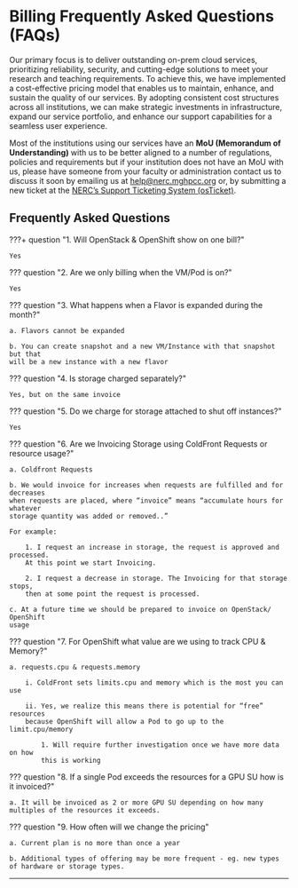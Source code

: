 # Billing Frequently Asked Questions (FAQs)

Our primary focus is to deliver outstanding on-prem cloud services, prioritizing
reliability, security, and cutting-edge solutions to meet your research and teaching
requirements. To achieve this, we have implemented a cost-effective pricing model
that enables us to maintain, enhance, and sustain the quality of our services.
By adopting consistent cost structures across all institutions, we can make strategic
investments in infrastructure, expand our service portfolio, and enhance our
support capabilities for a seamless user experience.

Most of the institutions using our services have an **MoU (Memorandum of Understanding)**
with us to be better aligned to a number of regulations, policies and requirements
but if your institution does not have an MoU with us, please have someone from
your faculty or administration contact us to discuss it soon by emailing us at
[help@nerc.mghpcc.org](mailto:help@nerc.mghpcc.org?subject=NERC%20MOU%20Question)
or, by submitting a new ticket at the [NERC’s Support Ticketing System (osTicket)](https://mghpcc.supportsystem.com/open.php).

## Frequently Asked Questions

???+ question "1. Will OpenStack & OpenShift show on one bill?"

    Yes

??? question "2. Are we only billing when the VM/Pod is on?"

    Yes

??? question "3. What happens when a Flavor is expanded during the month?"

    a. Flavors cannot be expanded

    b. You can create snapshot and a new VM/Instance with that snapshot but that
    will be a new instance with a new flavor

??? question "4. Is storage charged separately?"

    Yes, but on the same invoice

??? question "5. Do we charge for storage attached to shut off instances?"

    Yes

??? question "6. Are we Invoicing Storage using ColdFront Requests or resource usage?"

    a. Coldfront Requests

    b. We would invoice for increases when requests are fulfilled and for decreases
    when requests are placed, where “invoice” means “accumulate hours for whatever
    storage quantity was added or removed..”

    For example:

        1. I request an increase in storage, the request is approved and processed.
        At this point we start Invoicing.

        2. I request a decrease in storage. The Invoicing for that storage stops,
        then at some point the request is processed.

    c. At a future time we should be prepared to invoice on OpenStack/ OpenShift
    usage

??? question "7. For OpenShift what value are we using to track CPU & Memory?"

    a. requests.cpu & requests.memory

        i. ColdFront sets limits.cpu and memory which is the most you can use

        ii. Yes, we realize this means there is potential for “free” resources
        because OpenShift will allow a Pod to go up to the limit.cpu/memory

            1. Will require further investigation once we have more data on how
            this is working

??? question "8. If a single Pod exceeds the resources for a GPU SU how is it invoiced?"

    a. It will be invoiced as 2 or more GPU SU depending on how many multiples of the resources it exceeds.

??? question "9. How often will we change the pricing"

    a. Current plan is no more than once a year

    b. Additional types of offering may be more frequent - eg. new types of hardware or storage types.

---
